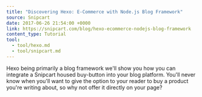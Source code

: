 ```yaml
---
title: "Discovering Hexo: E-Commerce with Node.js Blog Framework"
source: Snipcart
date: 2017-06-26 21:54:00 +0000
link: https://snipcart.com/blog/hexo-ecommerce-nodejs-blog-framework
content_type: Tutorial
tool:
  - tool/hexo.md
  - tool/snipcart.md
---
```

Hexo being primarily a blog framework we'll show you how you can integrate a Snipcart housed buy-button into your blog platform. You'll never know when you'll want to give the option to your reader to buy a product you're writing about, so why not offer it directly on your page?





